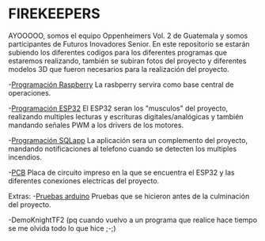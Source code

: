 # FIREKEEPERS

AYOOOOO, somos el equipo Oppenheimers Vol. 2 de Guatemala y somos participantes de Futuros Inovadores Senior. En este repositorio se estarán subiendo los diferentes codigos para los diferentes programas que estaremos realizando, también se subiran fotos del proyecto y diferentes modelos 3D que fueron necesarios para la realización del proyecto.

-[Programación Raspberry](https://github.com/CharlieDGM/WRO2024-GT-VR/tree/main/Raspberry) La rasbperry servira como base central de operaciones.

-[Programación ESP32](https://github.com/CharlieDGM/WRO2024-GT-VR/tree/main/ESP32) El ESP32 seran los "musculos" del proyecto, realizando multiples lecturas y escrituras digitales/analógicas y también mandando señales PWM a los drivers de los motores.

-[Programación SQLapp](https://github.com/CharlieDGM/WRO2024-GT-VR/tree/main/AppAndroid/appMaster) La aplicación sera un complemento del proyecto, mandando notificaciones al telefono cuando se detecten los multiples incendios.

-[PCB](https://github.com/CharlieDGM/FIREKEEPERS/tree/main/PCB) Placa de circuito impreso en la que se encuentra el ESP32 y las diferentes conexiones electricas del proyecto.

Extras:
-[Pruebas arduino](https://github.com/CharlieDGM/WRO2024-GT-VR/tree/main/Arduino) Pruebas que se hicieron antes de la culminación del proyecto.

-DemoKnightTF2
(pq cuando vuelvo a un programa que realice hace tiempo se me olvida todo lo que hice ;-;)
